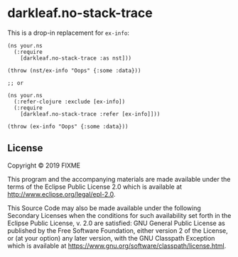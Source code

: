 # darkleaf.no-stack-trace

This is a drop-in replacement for `ex-info`:

```
(ns your.ns
  (:require
    [darkleaf.no-stack-trace :as nst]))

(throw (nst/ex-info "Oops" {:some :data}))

;; or

(ns your.ns
  (:refer-clojure :exclude [ex-info])
  (:require
    [darkleaf.no-stack-trace :refer [ex-info]]))

(throw (ex-info "Oops" {:some :data}))
```

## License

Copyright © 2019 FIXME

This program and the accompanying materials are made available under the
terms of the Eclipse Public License 2.0 which is available at
http://www.eclipse.org/legal/epl-2.0.

This Source Code may also be made available under the following Secondary
Licenses when the conditions for such availability set forth in the Eclipse
Public License, v. 2.0 are satisfied: GNU General Public License as published by
the Free Software Foundation, either version 2 of the License, or (at your
option) any later version, with the GNU Classpath Exception which is available
at https://www.gnu.org/software/classpath/license.html.
